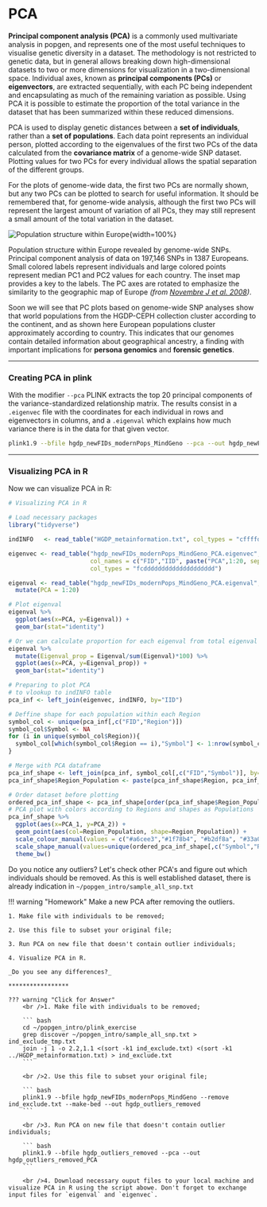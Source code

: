 # PCA

__Principal component analysis (PCA)__ is a commonly used multivariate analysis in popgen, and represents one of the most useful techniques to visualise genetic diversity in a dataset. The methodology is not restricted to genetic data, but in general allows breaking down high-dimensional datasets to two or more dimensions for visualization in a two-dimensional space. Individual axes, known as __principal components (PCs)__ or __eigenvectors__, are extracted sequentially, with each PC being independent and encapsulating as much of the remaining variation as possible. Using PCA it is possible to estimate the proportion of the total variance in the dataset that has been summarized within these reduced dimensions.

PCA is used to display genetic distances between a __set of individuals__, rather than a __set of populations__. Each data point represents an individual person, plotted according to the eigenvalues of the first two PCs of the data calculated from the __covariance matrix__ of a genome-wide SNP dataset. Plotting values for two PCs for every individual allows the spatial separation of the different groups.

For the plots of genome-wide data, the first two PCs are normally shown, but any two PCs can be plotted to search for useful information. It should be remembered that, for genome-wide analysis, although the first two PCs will represent the largest amount of variation of all PCs, they may still represent a small amount of the total variation in the dataset.

![Population structure within Europe](/pics/PCA.jpeg){width=100%}

Population structure within Europe revealed by genome-wide SNPs. Principal component analysis of data on 197,146 SNPs in 1387 Europeans. Small colored labels represent individuals and large colored points represent median PC1 and PC2 values for each country. The inset map provides a key to the labels. The PC axes are rotated to emphasize the similarity to the geographic map of Europe _(from [Novembre J et al. 2008](https://www.ncbi.nlm.nih.gov/pmc/articles/PMC2735096/))_.

Soon we will see that PC plots based on genome-wide SNP analyses show that world populations from the HGDP-CEPH collection cluster according to the continent, and as shown here European populations cluster approximately according to country. This indicates that our genomes contain detailed information about geographical ancestry, a finding with important implications for __persona genomics__ and __forensic genetics__.

****************************************************************************************************


### Creating PCA in plink

With the modifier `--pca` PLINK extracts the top 20 principal components of the variance-standardized relationship matrix. The results consist in a `.eigenvec` file with the coordinates for each individual in rows and eigenvectors in columns, and a `.eigenval` which explains how much variance there is in the data for that given vector.

``` bash
plink1.9 --bfile hgdp_newFIDs_modernPops_MindGeno --pca --out hgdp_newFIDs_modernPops_MindGeno_PCA
```

****************************************************************************************************

### Visualizing PCA in R

Now we can visualize PCA in R:

``` R
# Visualizing PCA in R

# Load necessary packages
library("tidyverse")

indINFO   <- read_table("HGDP_metainformation.txt", col_types = "cffffddffffffiii")

eigenvec <- read_table("hgdp_newFIDs_modernPops_MindGeno_PCA.eigenvec", 
                       col_names = c("FID","IID", paste("PCA",1:20, sep = "_")),
                       col_types = "fcdddddddddddddddddddd")

eigenval <- read_table("hgdp_newFIDs_modernPops_MindGeno_PCA.eigenval", col_names = "Eigenval") %>% 
  mutate(PCA = 1:20)

# Plot eigenval
eigenval %>% 
  ggplot(aes(x=PCA, y=Eigenval)) +
  geom_bar(stat="identity")

# Or we can calculate proportion for each eigenval from total eigenval and plot it
eigenval %>% 
  mutate(Eigenval_prop = Eigenval/sum(Eigenval)*100) %>% 
  ggplot(aes(x=PCA, y=Eigenval_prop)) +
  geom_bar(stat="identity")

# Preparing to plot PCA
# to vlookup to indINFO table 
pca_inf <- left_join(eigenvec, indINFO, by="IID")

# Deffine shape for each population within each Region
symbol_col <- unique(pca_inf[,c("FID","Region")])
symbol_col$Symbol <- NA
for (i in unique(symbol_col$Region)){
  symbol_col[which(symbol_col$Region == i),"Symbol"] <- 1:nrow(symbol_col[which(symbol_col$Region == i),])
}

# Merge with PCA dataframe
pca_inf_shape <- left_join(pca_inf, symbol_col[,c("FID","Symbol")], by="FID")
pca_inf_shape$Region_Population <- paste(pca_inf_shape$Region, pca_inf_shape$Population, sep = " - ")

# Order dataset before plotting
ordered_pca_inf_shape <- pca_inf_shape[order(pca_inf_shape$Region_Population),]
# PCA plot with colors according to Regions and shapes as Populations
pca_inf_shape %>% 
  ggplot(aes(x=PCA_1, y=PCA_2)) +
  geom_point(aes(col=Region_Population, shape=Region_Population)) +
  scale_colour_manual(values = c("#a6cee3","#1f78b4", "#b2df8a", "#33a02c","#fb9a99", "#e31a1c", "#fdbf6f")[as.factor(unique(ordered_pca_inf_shape[,c("Region","Region_Population")])$Region)]) +
  scale_shape_manual(values=unique(ordered_pca_inf_shape[,c("Symbol","Region_Population")])$Symbol) +
  theme_bw()
```

Do you notice any outliers? Let's check other PCA's and figure out which individuals should be removed. 
As this is well established dataset, there is already indication in `~/popgen_intro/sample_all_snp.txt`


!!! warning "Homework"
    Make a new PCA after removing the outliers.

    1. Make file with individuals to be removed;
      
    2. Use this file to subset your original file;
      
    3. Run PCA on new file that doesn't contain outlier individuals; 
      
    4. Visualize PCA in R.
    
    _Do you see any differences?_

    *****************

    ??? warning "Click for Answer"
        <br />1. Make file with individuals to be removed;
      
        ``` bash
        cd ~/popgen_intro/plink_exercise
        grep discover ~/popgen_intro/sample_all_snp.txt > ind_exclude_tmp.txt
        join -j 1 -o 2.2,1.1 <(sort -k1 ind_exclude.txt) <(sort -k1 ../HGDP_metainformation.txt) > ind_exclude.txt
        ```
            
        <br />2. Use this file to subset your original file;
            
        ``` bash
        plink1.9 --bfile hgdp_newFIDs_modernPops_MindGeno --remove ind_exclude.txt --make-bed --out hgdp_outliers_removed
        ```
            
        <br />3. Run PCA on new file that doesn't contain outlier individuals; 
            
        ``` bash
        plink1.9 --bfile hgdp_outliers_removed --pca --out hgdp_outliers_removed_PCA
        ```
            
        <br />4. Download necessary ouput files to your local machine and visualize PCA in R using the script abowe. Don't forget to exchange input files for `eigenval` and `eigenvec`.